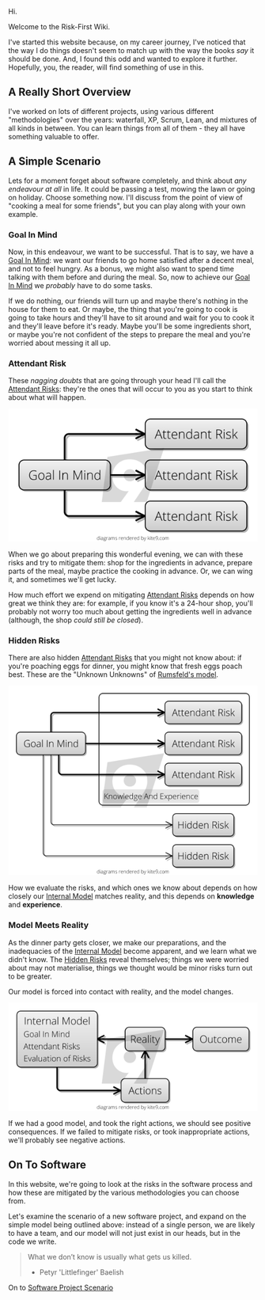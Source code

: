 Hi.  

Welcome to the Risk-First Wiki.  

I've started this website because, on my career journey, I've noticed that the way I do things doesn't seem to match up with the way the books _say_ it should be done.  And, I found this odd and wanted to explore it further.   Hopefully, you, the reader, will find something of use in this. 

## A Really Short Overview

I've worked on lots of different projects, using various different "methodologies" over the years: waterfall, XP, Scrum, Lean, and mixtures of all kinds in between.  You can learn things from all of them - they all have something valuable to offer.   

## A Simple Scenario

Lets for a moment forget about software completely, and think about _any endeavour at all_ in life.  It could be passing a test, mowing the lawn or going on holiday.  Choose something now.   I'll discuss from the point of view of "cooking a meal for some friends", but you can play along with your own example.  

### Goal In Mind

Now, in this endeavour, we want to be successful.  That is to say, we have a [Goal In Mind](Goal-In-Mind):  we want our friends to go home satisfied after a decent meal, and not to feel hungry.   As a bonus, we might also want to spend time talking with them before and during the meal.  So, now to achieve our [Goal In Mind](goal_in_mind.md) we *probably* have to do some tasks.  

If we do nothing, our friends will turn up and maybe there's nothing in the house for them to eat.   Or maybe, the thing that you're going to cook is going to take hours and they'll have to sit around and wait for you to cook it and they'll leave before it's ready.  Maybe you'll be some ingredients short, or maybe you're not confident of the steps to prepare the meal and you're worried about messing it all up.  

### Attendant Risk

These _nagging doubts_ that are going through your head I'll call the [Attendant Risks](Attendant-Risk):  they're the ones that will occur to you as you start to think about what will happen. 

![Goal In Mind](images/goal_in_mind.png)

When we go about preparing this wonderful evening, we can with these risks and try to mitigate them:  shop for the ingredients in advance, prepare parts of the meal, maybe practice the cooking in advance.  Or, we can wing it, and sometimes we'll get lucky.

How much effort we expend on mitigating [Attendant Risks](Attendant-Risk) depends on how great we think they are: for example, if you know it's a 24-hour shop, you'll probably not worry too much about getting the ingredients well in advance (although, the shop _could still be closed_).

### Hidden Risks

There are also hidden [Attendant Risks](Attendant-Risk) that you might not know about: if you're poaching eggs for dinner, you might know that fresh eggs poach best.    These are the "Unknown Unknowns" of [Rumsfeld's model](https://en.wikipedia.org/wiki/There_are_known_knowns).

![Goal In Mind](images/hidden_risk.png)

How we evaluate the risks, and which ones we know about depends on how closely our [Internal Model](Internal-Model) matches reality, and this depends on **knowledge** and **experience**.  

### Model Meets Reality

As the dinner party gets closer, we make our preparations, and the inadequacies of the [Internal Model](Internal-Model) become apparent, and we learn what we didn't know.  The [Hidden Risks](Attendant-Risk) reveal themselves; things we were worried about may not materialise, things we thought would be minor risks turn out to be greater.   

Our model is forced into contact with reality, and the model changes.  

![Reality](images/reality.png)

If we had a good model, and took the right actions, we should see positive consequences.  If we failed to mitigate risks, or took inappropriate actions, we'll probably see negative actions.

## On To Software

In this website, we're going to look at the risks in the software process and how these are mitigated by the various methodologies you can choose from.  

Let's examine the scenario of a new software project, and expand on the simple model being outlined above:  instead of a single person, we are likely to have a team, and our model will not just exist in our heads, but in the code we write.  

> What we don’t know is usually what gets us killed. 
>   - Petyr 'Littlefinger' Baelish

On to [Software Project Scenario](Software-Project-Scenario)